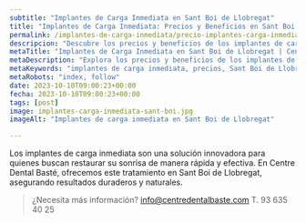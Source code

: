 ```yaml
---
subtitle: "Implantes de Carga Inmediata en Sant Boi de Llobregat"
title: "Implantes de Carga Inmediata: Precios y Beneficios en Sant Boi de Llobregat"
permalink: /implantes-de-carga-inmediata/precio-implantes-carga-inmediata/
descripcion: "Descubre los precios y beneficios de los implantes de carga inmediata en Sant Boi de Llobregat."
metaTitle: "Implantes de Carga Inmediata en Sant Boi de Llobregat | Centre Dental Basté"
metaDescription: "Explora los precios y beneficios de los implantes de carga inmediata en Sant Boi de Llobregat para una sonrisa renovada."
metaKeywords: "implantes de carga inmediata, precios, Sant Boi de Llobregat"
metaRobots: "index, follow"
date: 2023-10-10T09:00:23+00:00
fecha: 2023-10-10T09:00:23+00:00
tags: [post]
image: implantes-carga-inmediata-sant-boi.jpg
imageAlt: "Implantes de carga inmediata en Sant Boi de Llobregat"

---
```


Los implantes de carga inmediata son una solución innovadora para quienes buscan restaurar su sonrisa de manera rápida y efectiva. En Centre Dental Basté, ofrecemos este tratamiento en Sant Boi de Llobregat, asegurando resultados duraderos y naturales.

>¿Necesita más información?
>info@centredentalbaste.com
> T. 93 635 40 25